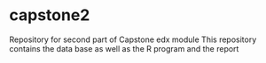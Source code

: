 # capstone2
Repository for second part of Capstone edx module
This repository contains the data base as well as the R program and the report
